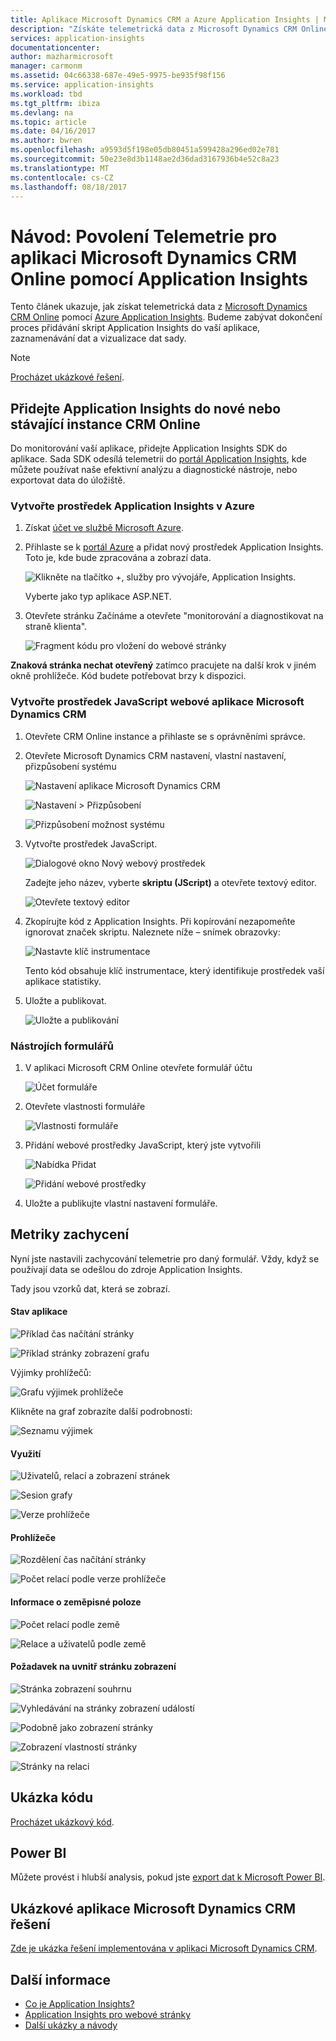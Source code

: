 ```yaml
---
title: Aplikace Microsoft Dynamics CRM a Azure Application Insights | Microsoft Docs
description: "Získáte telemetrická data z Microsoft Dynamics CRM Online pomocí Application Insights. Postup instalace, získávání dat, vizualizace a export."
services: application-insights
documentationcenter: 
author: mazharmicrosoft
manager: carmonm
ms.assetid: 04c66338-687e-49e5-9975-be935f98f156
ms.service: application-insights
ms.workload: tbd
ms.tgt_pltfrm: ibiza
ms.devlang: na
ms.topic: article
ms.date: 04/16/2017
ms.author: bwren
ms.openlocfilehash: a9593d5f198e05db80451a599428a296ed02e781
ms.sourcegitcommit: 50e23e8d3b1148ae2d36dad3167936b4e52c8a23
ms.translationtype: MT
ms.contentlocale: cs-CZ
ms.lasthandoff: 08/18/2017
---
```

# <a name="walkthrough-enabling-telemetry-for-microsoft-dynamics-crm-online-using-application-insights"></a>Návod: Povolení Telemetrie pro aplikaci Microsoft Dynamics CRM Online pomocí Application Insights
Tento článek ukazuje, jak získat telemetrická data z [Microsoft Dynamics CRM Online](https://www.dynamics.com/) pomocí [Azure Application Insights](https://azure.microsoft.com/services/application-insights/). Budeme zabývat dokončení proces přidávání skript Application Insights do vaší aplikace, zaznamenávání dat a vizualizace dat sady.

> [!NOTE]
> [Procházet ukázkové řešení](https://dynamicsandappinsights.codeplex.com/).
> 
> 

## <a name="add-application-insights-to-new-or-existing-crm-online-instance"></a>Přidejte Application Insights do nové nebo stávající instance CRM Online
Do monitorování vaší aplikace, přidejte Application Insights SDK do aplikace. Sada SDK odesílá telemetrii do [portál Application Insights](https://portal.azure.com), kde můžete používat naše efektivní analýzu a diagnostické nástroje, nebo exportovat data do úložiště.

### <a name="create-an-application-insights-resource-in-azure"></a>Vytvořte prostředek Application Insights v Azure
1. Získat [účet ve službě Microsoft Azure](http://azure.com/pricing). 
2. Přihlaste se k [portál Azure](https://portal.azure.com) a přidat nový prostředek Application Insights. Toto je, kde bude zpracována a zobrazí data.
   
    ![Klikněte na tlačítko +, služby pro vývojáře, Application Insights.](./media/app-insights-sample-mscrm/01.png)
   
    Vyberte jako typ aplikace ASP.NET.
3. Otevřete stránku Začínáme a otevřete "monitorování a diagnostikovat na straně klienta".
   
    ![Fragment kódu pro vložení do webové stránky](./media/app-insights-sample-mscrm/03.png)

**Znaková stránka nechat otevřený** zatímco pracujete na další krok v jiném okně prohlížeče. Kód budete potřebovat brzy k dispozici. 

### <a name="create-a-javascript-web-resource-in-microsoft-dynamics-crm"></a>Vytvořte prostředek JavaScript webové aplikace Microsoft Dynamics CRM
1. Otevřete CRM Online instance a přihlaste se s oprávněními správce.
2. Otevřete Microsoft Dynamics CRM nastavení, vlastní nastavení, přizpůsobení systému
   
    ![Nastavení aplikace Microsoft Dynamics CRM](./media/app-insights-sample-mscrm/04.png)
   
    ![Nastavení > Přizpůsobení](./media/app-insights-sample-mscrm/05.png)

    ![Přizpůsobení možnost systému](./media/app-insights-sample-mscrm/06.png)

1. Vytvořte prostředek JavaScript.
   
    ![Dialogové okno Nový webový prostředek](./media/app-insights-sample-mscrm/07.png)
   
    Zadejte jeho název, vyberte **skriptu (JScript)** a otevřete textový editor.
   
    ![Otevřete textový editor](./media/app-insights-sample-mscrm/08.png)
2. Zkopírujte kód z Application Insights. Při kopírování nezapomeňte ignorovat značek skriptu. Naleznete níže – snímek obrazovky:
   
    ![Nastavte klíč instrumentace](./media/app-insights-sample-mscrm/09.png)
   
    Tento kód obsahuje klíč instrumentace, který identifikuje prostředek vaší aplikace statistiky.
3. Uložte a publikovat.
   
    ![Uložte a publikování](./media/app-insights-sample-mscrm/10.png)

### <a name="instrument-forms"></a>Nástrojích formulářů
1. V aplikaci Microsoft CRM Online otevřete formulář účtu
   
    ![Účet formuláře](./media/app-insights-sample-mscrm/11.png)
2. Otevřete vlastnosti formuláře
   
    ![Vlastnosti formuláře](./media/app-insights-sample-mscrm/12.png)
3. Přidání webové prostředky JavaScript, který jste vytvořili
   
    ![Nabídka Přidat](./media/app-insights-sample-mscrm/13.png)
   
    ![Přidání webové prostředky](./media/app-insights-sample-mscrm/14.png)
4. Uložte a publikujte vlastní nastavení formuláře.

## <a name="metrics-captured"></a>Metriky zachycení
Nyní jste nastavili zachycování telemetrie pro daný formulář. Vždy, když se používají data se odešlou do zdroje Application Insights.

Tady jsou vzorků dat, která se zobrazí.

#### <a name="application-health"></a>Stav aplikace
![Příklad čas načítání stránky](./media/app-insights-sample-mscrm/15.png)

![Příklad stránky zobrazení grafu](./media/app-insights-sample-mscrm/16.png)

Výjimky prohlížečů:

![Grafu výjimek prohlížeče](./media/app-insights-sample-mscrm/17.png)

Klikněte na graf zobrazíte další podrobnosti:

![Seznamu výjimek](./media/app-insights-sample-mscrm/18.png)

#### <a name="usage"></a>Využití
![Uživatelů, relací a zobrazení stránek](./media/app-insights-sample-mscrm/19.png)

![Sesion grafy](./media/app-insights-sample-mscrm/20.png)

![Verze prohlížeče](./media/app-insights-sample-mscrm/21.png)

#### <a name="browsers"></a>Prohlížeče
![Rozdělení čas načítání stránky](./media/app-insights-sample-mscrm/22.png)

![Počet relací podle verze prohlížeče](./media/app-insights-sample-mscrm/23.png)

#### <a name="geolocation"></a>Informace o zeměpisné poloze
![Počet relací podle země](./media/app-insights-sample-mscrm/24.png)

![Relace a uživatelů podle země](./media/app-insights-sample-mscrm/25.png)

#### <a name="inside-page-view-request"></a>Požadavek na uvnitř stránku zobrazení
![Stránka zobrazení souhrnu](./media/app-insights-sample-mscrm/26.png)

![Vyhledávání na stránky zobrazení událostí](./media/app-insights-sample-mscrm/27.png)

![Podobně jako zobrazení stránky](./media/app-insights-sample-mscrm/28.png)

![Zobrazení vlastností stránky](./media/app-insights-sample-mscrm/29.png)

![Stránky na relaci](./media/app-insights-sample-mscrm/30.png)

## <a name="sample-code"></a>Ukázka kódu
[Procházet ukázkový kód](https://dynamicsandappinsights.codeplex.com/).

## <a name="power-bi"></a>Power BI
Můžete provést i hlubší analysis, pokud jste [export dat k Microsoft Power BI](app-insights-export-power-bi.md).

## <a name="sample-microsoft-dynamics-crm-solution"></a>Ukázkové aplikace Microsoft Dynamics CRM řešení
[Zde je ukázka řešení implementována v aplikaci Microsoft Dynamics CRM](https://dynamicsandappinsights.codeplex.com/).

## <a name="learn-more"></a>Další informace
* [Co je Application Insights?](app-insights-overview.md)
* [Application Insights pro webové stránky](app-insights-javascript.md)
* [Další ukázky a návody](app-insights-code-samples.md)
